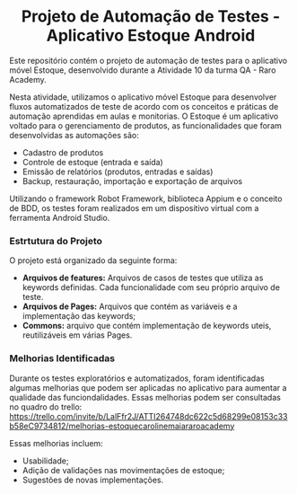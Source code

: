 <h1 align="center"> Projeto de Automação de Testes - Aplicativo Estoque Android </h1>

Este repositório contém o projeto de automação de testes para o aplicativo móvel Estoque, desenvolvido durante a Atividade 10 da turma QA - Raro Academy.

Nesta atividade, utilizamos o aplicativo móvel Estoque para desenvolver fluxos automatizados de teste de acordo com os conceitos e práticas de automação aprendidas em aulas e monitorias. 
O Estoque é um aplicativo voltado para o gerenciamento de produtos, as funcionalidades que foram desenvolvidas as automações são:

* Cadastro de produtos
* Controle de estoque (entrada e saída)
* Emissão de relatórios (produtos, entradas e saídas)
* Backup, restauração, importação e exportação de arquivos

Utilizando o framework Robot Framework, biblioteca Appium e o conceito de BDD, os testes foram realizados em um dispositivo virtual com a ferramenta Android Studio.

<h3>Estrtutura do Projeto</h3>
O projeto está organizado da seguinte forma: 

* <b>Arquivos de features:</b> Arquivos de casos de testes que utiliza as keywords definidas. Cada funcionalidade com seu próprio arquivo de teste.
* <b>Arquivos de Pages:</b> Arquivos que contém as variáveis e a implementação das keywords;
* <b>Commons:</b> arquivo que contém implementação de keywords uteis, reutilizáveis em várias Pages.

<h3>Melhorias Identificadas</h3>

Durante os testes exploratórios e automatizados, foram identificadas algumas melhorias que podem ser aplicadas no aplicativo para aumentar a qualidade das funciondalidades.
Essas melhorias podem ser consultadas no quadro do trello: https://trello.com/invite/b/LalFfr2J/ATTI264748dc622c5d68299e08153c33b58eC9734812/melhorias-estoquecarolinemaiararoacademy

Essas melhorias incluem:
  
* Usabilidade;
* Adição de validações nas movimentações de estoque;
* Sugestões de novas implementações.
  
